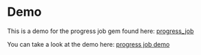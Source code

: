 # Demo

This is a demo for the progress job gem found here: [progress\_job](https://github.com/d4be4st/progress_job)

You can take a look at the demo here: [progress job demo](http://progress-job-demo.hadjic.com/)
